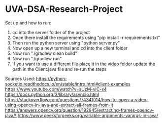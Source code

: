 # UVA-DSA-Research-Project

Set up and how to run:
1. cd into the server folder of the project
2. Once there install the requirements using "pip install -r requirements.txt"
3. Then run the python server using "python server.py"
4. Now open up a new terminal and cd into the client folder
5. Now run "./gradlew clean build"
5. Now run "./gradlew run"
6. If you want to use a different file place it in the video folder update the path in the Client.java file and re-run the steps


Sources Used:
https://python-socketio.readthedocs.io/en/stable/intro.html#client-examples
https://www.youtube.com/watch?v=sUzM-vIC-s4
https://docs.python.org/3/library/asyncio.html
https://stackoverflow.com/questions/74341014/how-to-open-a-video-using-opencv-in-java-and-extract-all-frames-from-it
https://answers.opencv.org/question/192945/extracting-frames-opencv-java/\
https://www.geeksforgeeks.org/variable-arguments-varargs-in-java/